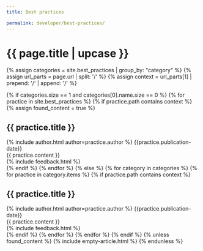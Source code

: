 ```yaml
---
title: Best practices

permalink: developer/best-practices/
---
```


<h1 class="primary">{{ page.title | upcase }}</h1>

{% assign categories = site.best_practices | group_by: "category" %}
{% assign url_parts = page.url | split: '/' %}
{% assign context = url_parts[1] | prepend: '/' | append: '/' %}

{% if categories.size == 1 and categories[0].name.size == 0 %}
{% for practice in site.best_practices %}
{% if practice.path contains context %}
{% assign found_content = true %}
<article>
<h1 id="{{ practice.title | slugify }}" class="secondary">{{ practice.title }}
</h1>
<div class="article-meta">
{% include author.html author=practice.author %}
<span class="date">{{practice.publication-date}}</span>
</div>
<div class="article-content">
{{ practice.content }}
</div>
{% include feedback.html %}
</article>
{% endif %}
{% endfor %}
{% else %}
{% for category in categories %}
{% for practice in category.items %}
{% if practice.path contains context %}
<article>
<h1 id="{{ practice.title | slugify }}" class="secondary">{{ practice.title }}
</h1>
<div class="article-meta">
{% include author.html author=practice.author %}
<span class="date">{{practice.publication-date}}</span>
</div>
<div class="article-content">
{{ practice.content }}
</div>
{% include feedback.html %}
</article>
{% endif %}
{% endfor %}
{% endfor %}
{% endif %}
{% unless found_content %}
{% include empty-article.html %}
{% endunless %}
